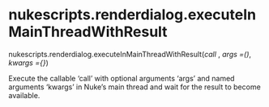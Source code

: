 # nukescripts.renderdialog.executeInMainThreadWithResult
nukescripts.renderdialog.executeInMainThreadWithResult(_call_ , _args =()_, _kwargs ={}_)

Execute the callable ‘call’ with optional arguments ‘args’ and named arguments ‘kwargs’ in Nuke’s main thread and wait for the result to become available.
